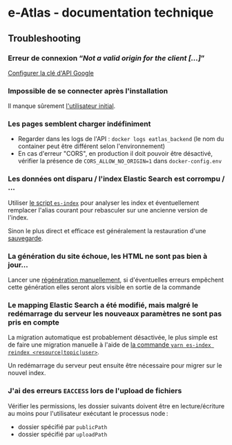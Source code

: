 # e-Atlas ‑ documentation technique

## Troubleshooting

### Erreur de connexion “_Not a valid origin for the client […]_”

[Configurer la clé d'API Google](./Configuration.md#front-build-du-site)

### Impossible de se connecter après l'installation

Il manque sûrement [l'utilisateur initial](./Installation.md#création-du-premier-compte-admin).

### Les pages semblent charger indéfiniment

- Regarder dans les logs de l'API : `docker logs eatlas_backend` (le nom du container peut être différent selon l'environnement)
- En cas d'erreur "CORS", en production il doit pouvoir être désactivé, vérifier la présence de `CORS_ALLOW_NO_ORIGIN=1` dans `docker-config.env`

### Les données ont disparu / l'index Elastic Search est corrompu / …

Utiliser [le script `es-index`](./Maintenance.md#manipuler-les-indices-elastic-search) pour analyser les index et éventuellement remplacer l'alias courant pour rebasculer sur une ancienne version de l'index.

Sinon le plus direct et efficace est généralement la restauration d'une [sauvegarde](./Backup.md).

### La génération du site échoue, les HTML ne sont pas bien à jour…

Lancer une [régénération manuellement](./Maintenance.md#régénérer-le-site-complet), si d'éventuelles erreurs empêchent cette génération elles seront alors visible en sortie de la commande

### Le mapping Elastic Search a été modifié, mais malgré le redémarrage du serveur les nouveaux paramètres ne sont pas pris en compte

La migration automatique est probablement désactivée, le plus simple est de faire une migration manuelle à l'aide de [la commande `yarn es-index reindex <resource|topic|user>`](./Maintenance.md#manipuler-les-indices-elastic-search).

Un redémarrage du serveur peut ensuite être nécessaire pour migrer sur le nouvel index.

### J'ai des erreurs `EACCESS` lors de l'upload de fichiers

Vérifier les permissions, les dossier suivants doivent être en lecture/écriture au moins pour l'utilisateur exécutant le processus node :

- dossier spécifié par `publicPath`
- dossier spécifié par `uploadPath`
